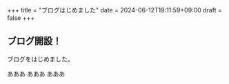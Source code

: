 +++
title =  "ブログはじめました"
date = 2024-06-12T19:11:59+09:00
draft = false
+++

## ブログ開設！

ブログをはじめました。

あああ
あああ
あああ